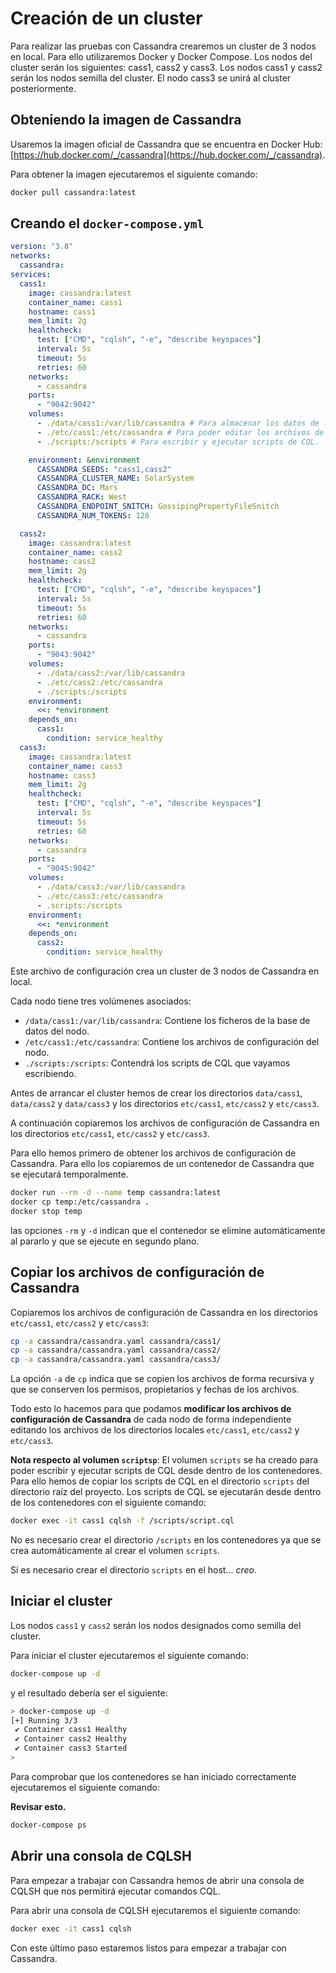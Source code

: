 # Creación de un cluster

Para realizar las pruebas con Cassandra crearemos un cluster de 3 nodos en local. Para ello utilizaremos Docker y Docker Compose. Los nodos del cluster serán los siguientes: cass1, cass2 y cass3. Los nodos cass1 y cass2 serán los nodos semilla del cluster. El nodo cass3 se unirá al cluster posteriormente.

## Obteniendo la imagen de Cassandra

Usaremos la imagen oficial de Cassandra que se encuentra en Docker Hub: [https://hub.docker.com/_/cassandra](https://hub.docker.com/_/cassandra).

Para obtener la imagen ejecutaremos el siguiente comando:

```bash
docker pull cassandra:latest
```

## Creando el `docker-compose.yml`

```yaml
version: "3.8"
networks:
  cassandra:
services:
  cass1:
    image: cassandra:latest
    container_name: cass1
    hostname: cass1
    mem_limit: 2g
    healthcheck:
      test: ["CMD", "cqlsh", "-e", "describe keyspaces"]
      interval: 5s
      timeout: 5s
      retries: 60
    networks:
      - cassandra
    ports:
      - "9042:9042"
    volumes:
      - ./data/cass1:/var/lib/cassandra # Para almacenar los datos de la base de datos.
      - ./etc/cass1:/etc/cassandra # Para poder editar los archivos de configuración.
      - ./scripts:/scripts # Para escribir y ejecutar scripts de CQL.

    environment: &environment
      CASSANDRA_SEEDS: "cass1,cass2"
      CASSANDRA_CLUSTER_NAME: SolarSystem
      CASSANDRA_DC: Mars
      CASSANDRA_RACK: West
      CASSANDRA_ENDPOINT_SNITCH: GossipingPropertyFileSnitch
      CASSANDRA_NUM_TOKENS: 128

  cass2:
    image: cassandra:latest
    container_name: cass2
    hostname: cass2
    mem_limit: 2g
    healthcheck:
      test: ["CMD", "cqlsh", "-e", "describe keyspaces"]
      interval: 5s
      timeout: 5s
      retries: 60
    networks:
      - cassandra
    ports:
      - "9043:9042"
    volumes:
      - ./data/cass2:/var/lib/cassandra
      - ./etc/cass2:/etc/cassandra
      - ./scripts:/scripts
    environment:
      <<: *environment
    depends_on:
      cass1:
        condition: service_healthy
  cass3:
    image: cassandra:latest
    container_name: cass3
    hostname: cass3
    mem_limit: 2g
    healthcheck:
      test: ["CMD", "cqlsh", "-e", "describe keyspaces"]
      interval: 5s
      timeout: 5s
      retries: 60
    networks:
      - cassandra
    ports:
      - "9045:9042"
    volumes:
      - ./data/cass3:/var/lib/cassandra
      - ./etc/cass3:/etc/cassandra
      - .scripts:/scripts
    environment:
      <<: *environment
    depends_on:
      cass2:
        condition: service_healthy
```

Este archivo de configuración crea un cluster de 3 nodos de Cassandra en local.

Cada nodo tiene tres volúmenes asociados:

* `/data/cass1:/var/lib/cassandra`: Contiene los ficheros de la base de datos del nodo.
* `/etc/cass1:/etc/cassandra`: Contiene los archivos de configuración del nodo.
* `./scripts:/scripts`: Contendrá los scripts de CQL que vayamos escribiendo.

Antes de arrancar el cluster hemos de crear los directorios `data/cass1`, `data/cass2` y `data/cass3` y los directorios `etc/cass1`, `etc/cass2` y `etc/cass3`.

A continuación copiaremos los archivos de configuración de Cassandra en los directorios `etc/cass1`, `etc/cass2` y `etc/cass3`.

Para ello hemos primero de obtener los archivos de configuración de Cassandra. Para ello los copiaremos de un contenedor de Cassandra que se ejecutará temporalmente.

```bash
docker run --rm -d --name temp cassandra:latest
docker cp temp:/etc/cassandra .
docker stop temp
```

las opciones `-rm` y `-d` indican que el contenedor se elimine automáticamente al pararlo y que se ejecute en segundo plano.

## Copiar los archivos de configuración de Cassandra

Copiaremos los archivos de configuración de Cassandra en los directorios `etc/cass1`, `etc/cass2` y `etc/cass3`:

```bash
cp -a cassandra/cassandra.yaml cassandra/cass1/
cp -a cassandra/cassandra.yaml cassandra/cass2/
cp -a cassandra/cassandra.yaml cassandra/cass3/
```

La opción `-a` de `cp` indica que se copien los archivos de forma recursiva y que se conserven los permisos, propietarios y fechas de los archivos.

Todo esto lo hacemos para que podamos **modificar los archivos de configuración de Cassandra** de cada nodo de forma independiente editando los archivos de los directorios locales `etc/cass1`, `etc/cass2` y `etc/cass3`.

**Nota respecto al volumen `scriptsp`**: El volumen `scripts` se ha creado para poder escribir y ejecutar scripts de CQL desde dentro de los contenedores. Para ello hemos de copiar los scripts de CQL en el directorio `scripts` del directorio raíz del proyecto. Los scripts de CQL se ejecutarán desde dentro de los contenedores con el siguiente comando:

```bash
docker exec -it cass1 cqlsh -f /scripts/script.cql
```

No es necesario crear el directorio `/scripts` en los contenedores ya que se crea automáticamente al crear el volumen `scripts`.

Sí es necesario crear el directorio `scripts` en el host... *creo*.

## Iniciar el cluster

Los nodos `cass1` y `cass2` serán los nodos designados como semilla del cluster.

Para iniciar el cluster ejecutaremos el siguiente comando:

```bash
docker-compose up -d
```

y el resultado debería ser el siguiente:

```bash
> docker-compose up -d
[+] Running 3/3
 ✔ Container cass1 Healthy                                                      0.0s 
 ✔ Container cass2 Healthy                                                      0.5s 
 ✔ Container cass3 Started                                                      0.7s
>
```

Para comprobar que los contenedores se han iniciado correctamente ejecutaremos el siguiente comando:

**Revisar esto.**

```bash
docker-compose ps
```

## Abrir una consola de CQLSH

Para empezar a trabajar con Cassandra hemos de abrir una consola de CQLSH que nos permitirá ejecutar comandos CQL.

Para abrir una consola de CQLSH ejecutaremos el siguiente comando:

```bash
docker exec -it cass1 cqlsh
```

Con este último paso estaremos listos para empezar a trabajar con Cassandra.
